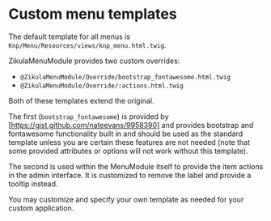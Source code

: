 # Custom menu templates

The default template for all menus is `Knp/Menu/Resources/views/knp_menu.html.twig`.

ZikulaMenuModule provides two custom overrides:

- `@ZikulaMenuModule/Override/bootstrap_fontawesome.html.twig`
- `@ZikulaMenuModule/Override/:actions.html.twig`

Both of these templates extend the original.

The first (`bootstrap_fontawesome`) is provided by [https://gist.github.com/nateevans/9958390]
and provides bootstrap and fontawesome functionality built in and should be used as the standard
template unless you are certain these features are not needed (note that some provided attributes
or options will not work without this template).

The second is used within the MenuModule itself to provide the item actions in the admin
interface. It is customized to remove the label and provide a tooltip instead.

You may customize and specify your own template as needed for your custom application.
